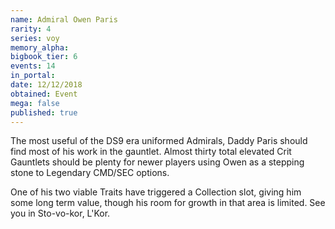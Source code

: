 ```yaml
---
name: Admiral Owen Paris
rarity: 4
series: voy
memory_alpha:
bigbook_tier: 6
events: 14
in_portal:
date: 12/12/2018
obtained: Event
mega: false
published: true
---
```


The most useful of the DS9 era uniformed Admirals, Daddy Paris should find most of his work in the gauntlet. Almost thirty total elevated Crit Gauntlets should be plenty for newer players using Owen as a stepping stone to Legendary CMD/SEC options.

One of his two viable Traits have triggered a Collection slot, giving him some long term value, though his room for growth in that area is limited. See you in Sto-vo-kor, L'Kor.
